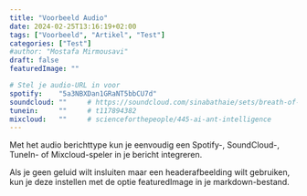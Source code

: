 ```yaml
---
title: "Voorbeeld Audio"
date: 2024-02-25T13:16:19+02:00
tags: ["Voorbeeld", "Artikel", "Test"]
categories: ["Test"]
#author: "Mostafa Mirmousavi"
draft: false
featuredImage: ""

# Stel je audio-URL in voor
spotify:    "5a3NBXDan1GRaNT5bbCU7d"
soundcloud: ""     # https://soundcloud.com/sinabathaie/sets/breath-of-life-1
tunein:     ""     # t117894382
mixcloud:   ""     # scienceforthepeople/445-ai-ant-intelligence
---
```


Met het audio berichttype kun je eenvoudig een Spotify-, SoundCloud-, TuneIn- of Mixcloud-speler in je bericht integreren.

Als je geen geluid wilt insluiten maar een headerafbeelding wilt gebruiken, kun je deze instellen met de optie featuredImage in je markdown-bestand.

